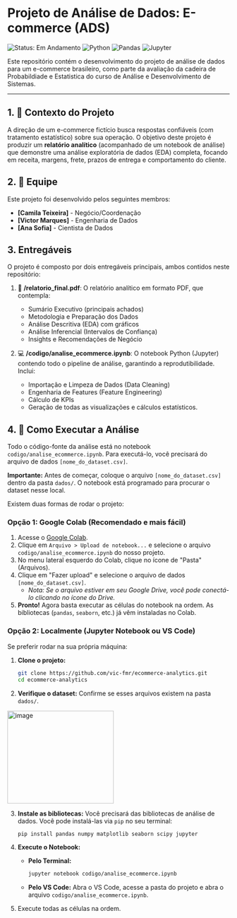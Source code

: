 # Projeto de Análise de Dados: E-commerce (ADS)

![Status: Em Andamento](https://img.shields.io/badge/status-em_andamento-yellow)
![Python](https://img.shields.io/badge/Python-3.9+-blue?logo=python)
![Pandas](https://img.shields.io/badge/Pandas-blue?logo=pandas)
![Jupyter](https://img.shields.io/badge/Jupyter-orange?logo=jupyter)

Este repositório contém o desenvolvimento do projeto de análise de dados para um e-commerce brasileiro, como parte da avaliação da cadeira de Probabildiade e Estatistica do curso de Análise e Desenvolvimento de Sistemas.

---

## 1. 🎯 Contexto do Projeto

A direção de um e-commerce fictício busca respostas confiáveis (com tratamento estatístico) sobre sua operação. O objetivo deste projeto é produzir um **relatório analítico** (acompanhado de um notebook de análise) que demonstre uma análise exploratória de dados (EDA) completa, focando em receita, margens, frete, prazos de entrega e comportamento do cliente.

## 2. 👥 Equipe 

Este projeto foi desenvolvido pelos seguintes membros:

* **[Camila Teixeira]** - Negócio/Coordenação
* **[Victor Marques]** - Engenharia de Dados
* **[Ana Sofia]** - Cientista de Dados


## 3. Entregáveis

O projeto é composto por dois entregáveis principais, ambos contidos neste repositório:

1.  📄 **/relatorio_final.pdf**: O relatório analítico em formato PDF, que contempla:
    * Sumário Executivo (principais achados)
    * Metodologia e Preparação dos Dados
    * Análise Descritiva (EDA) com gráficos
    * Análise Inferencial (Intervalos de Confiança)
    * Insights e Recomendações de Negócio

2.  💻 **/codigo/analise_ecommerce.ipynb**: O notebook Python (Jupyter) contendo todo o pipeline de análise, garantindo a reprodutibilidade. Inclui:
    * Importação e Limpeza de Dados (Data Cleaning)
    * Engenharia de Features (Feature Engineering)
    * Cálculo de KPIs
    * Geração de todas as visualizações e cálculos estatísticos.

## 4. 🚀 Como Executar a Análise

Todo o código-fonte da análise está no notebook `codigo/analise_ecommerce.ipynb`. Para executá-lo, você precisará do arquivo de dados `[nome_do_dataset.csv]`.

**Importante:** Antes de começar, coloque o arquivo `[nome_do_dataset.csv]` dentro da pasta `dados/`. O notebook está programado para procurar o dataset nesse local.

Existem duas formas de rodar o projeto:

### Opção 1: Google Colab (Recomendado e mais fácil)

1.  Acesse o [Google Colab](https://colab.research.google.com/).
2.  Clique em `Arquivo > Upload de notebook...` e selecione o arquivo `codigo/analise_ecommerce.ipynb` do nosso projeto.
3.  No menu lateral esquerdo do Colab, clique no ícone de "Pasta" (Arquivos).
4.  Clique em "Fazer upload" e selecione o arquivo de dados `[nome_do_dataset.csv]`.
    * *Nota: Se o arquivo estiver em seu Google Drive, você pode conectá-lo clicando no ícone do Drive.*
5.  **Pronto!** Agora basta executar as células do notebook na ordem. As bibliotecas (`pandas`, `seaborn`, etc.) já vêm instaladas no Colab.

### Opção 2: Localmente (Jupyter Notebook ou VS Code)

Se preferir rodar na sua própria máquina:

1.  **Clone o projeto:**
    ```bash
    git clone https://github.com/vic-fmr/ecommerce-analytics.git
    cd ecommerce-analytics
    ```

2.  **Verifique o dataset:** Confirme se esses arquivos existem na pasta `dados/`.
<img width="241" height="210" alt="image" src="https://github.com/user-attachments/assets/68864a42-b5c6-4469-8e77-c49ad20c70d2" />

3.  **Instale as bibliotecas:** Você precisará das bibliotecas de análise de dados. Você pode instalá-las via `pip` no seu terminal:
    ```bash
    pip install pandas numpy matplotlib seaborn scipy jupyter
    ```

4.  **Execute o Notebook:**
    * **Pelo Terminal:**
      ```bash
      jupyter notebook codigo/analise_ecommerce.ipynb
      ```
    * **Pelo VS Code:**
      Abra o VS Code, acesse a pasta do projeto e abra o arquivo `codigo/analise_ecommerce.ipynb`.

5.  Execute todas as células na ordem.
